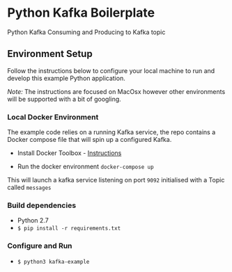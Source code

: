 # Python Kafka Boilerplate

Python Kafka Consuming and Producing to Kafka topic

## Environment Setup

Follow the instructions below to configure your local machine to run and develop this example Python application.

_Note:_ The instructions are focused on MacOsx however other environments will be supported with a bit of googling.

### Local Docker Environment
The example code relies on a running Kafka service, the repo contains a Docker compose file that will spin up a configured Kafka.

* Install Docker Toolbox - [Instructions](https://www.docker.com/products/docker-toolbox)

* Run the docker environment `docker-compose up`

This will launch a kafka service listening on port `9092` initialised with a Topic called `messages`

### Build dependencies

* Python 2.7 
* `$ pip install -r requirements.txt`

### Configure and Run
* `$ python3 kafka-example`

